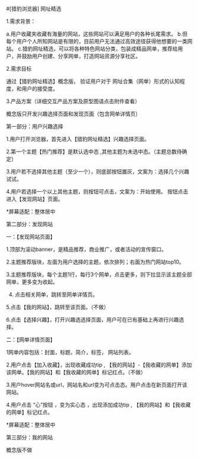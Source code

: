 #[猎豹浏览器] 网址精选

1.需求背景：

a.用户收藏夹收藏有海量的网站，这些网站可以满足用户的各种长尾需求。
b.但每个用户个人所知网站是有限的，目前用户无法通过高效途径获得他想要的一类网站。
c.猎豹网址精选，可以将各种特色网站分类，包装成精品网单，推荐给用户，并鼓励用户创建、分享网单，打造网站资源分享社区。

2.需求目标

通过【猎豹网址精选】概念版， 验证用户对于 网址合集（网单）形式的认知程度，和用户的接受度。


3.产品方案（详细交互产品方案及原型图请点击附件查看）

概念版只开发兴趣选择页面和发现页面（包含网单详情页）

第一部分：用户兴趣选择

1.用户打开浏览器，首先进入【猎豹网址精选】兴趣选择页面。 

2.第一个主题【热门推荐】是默认选中态 ,其他主题为未选中态。（主题总数待确定）

3.用户若不选择其他主题（至少一个），则底部按钮置灰，文案为：选择几个兴趣试试。

4.用户若选择一个以上其他主题，则按钮可点击，文案为：开始使用。 按钮点击进入【发现网站】页面。

*屏幕适配：整体居中

第二部分：发现网站

一：【发现网站页面】

1.顶部为滚动banner，是精品推荐，商业推广，或者活动的宣传窗口。 

2.主题推荐版块，左面为用户选择的主题，依次排列；右面为热门网站top10。

3.主题推荐版块，每个主题1行，每行3个网单，点击更多，则下拉显示该主题全部网单，更多变为收起。

4. 点击相关网单，跳转至网单详情页。

5.点击【我的网站】，跳转至该页面。（不做）

6.点击【选择兴趣】，打开兴趣选选择页面，用户可在已有基础上再进行兴趣选择。

二：【网单详情页面】

1网单内容包括：封面，标题，简介，标签， 网站列表。

2.用户点击【加入收藏】，出现收藏成功tip , 【我的网站】-【我收藏的网单】添加该网单。【我的网站】和【我收藏的网单】标记红点。（不做）

3.用户hover网站名或url，网站名和url变为可点击态。用户点击在新页面打开该网站。

4.用户点击 “心”按钮 ，变为实心态 ，出现添加成功tip , 【我的网站】和【我收藏的网单】标记红点。

*屏幕适配：整体居中

第三部分：我的网站

概念版不做

